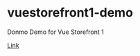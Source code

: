 # vuestorefront1-demo
Donmo Demo for Vue Storefront 1

[Link](https://vuestorefront1-demo.donmo.org)

